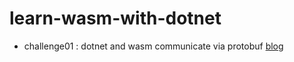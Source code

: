 # learn-wasm-with-dotnet

* challenge01 : dotnet and wasm communicate via protobuf [blog](https://blog.iwate.me/25959/learning-wasm-2)
